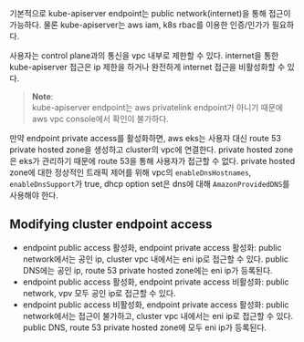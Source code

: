 기본적으로 kube-apiserver endpoint는 public network(internet)을 통해 접근이 가능하다. 물론 kube-apiserver는 aws iam, k8s rbac를 이용한 인증/인가가 필요하다.

사용자는 control plane과의 통신을 vpc 내부로 제한할 수 있다. internet을 통한 kube-apiserver 접근은 ip 제한을 하거나 완전하게 internet 접근을 비활성화할 수 있다.

> **Note**:  
> kube-apiserver endpoint는 aws privatelink endpoint가 아니기 때문에 aws vpc console에서 확인이 불가하다.

만약 endpoint private access를 활성화하면, aws eks는 사용자 대신 route 53 private hosted zone을 생성하고 cluster의 vpc에 연결한다. private hosted zone은 eks가 관리하기 때문에 route 53을 통해 사용자가 접근할 수 없다. private hosted zone에 대한 정상적인 트래픽 제어를 위해 vpc의 `enableDnsHostnames`, `enableDnsSupport`가 true, dhcp option set은 dns에 대해 `AmazonProvidedDNS`를 사용해야 한다.

## Modifying cluster endpoint access
- endpoint public access 활성화, endpoint private access 활성화: public network에서는 공인 ip, cluster vpc 내에서는 eni ip로 접근할 수 있다. public DNS에는 공인 ip, route 53 private hosted zone에는 eni ip가 등록된다.
- endpoint public access 활성화, endpoint private access 비활성화: public network, vpv 모두 공인 ip로 접근할 수 있다.
- endpoint public access 비활성화, endpoint private access 활성화: public network에서는 접근이 불가하고, cluster vpc 내에서는 eni ip로 접근할 수 있다. public DNS, route 53 private hosted zone에 모두 eni ip가 등록된다.